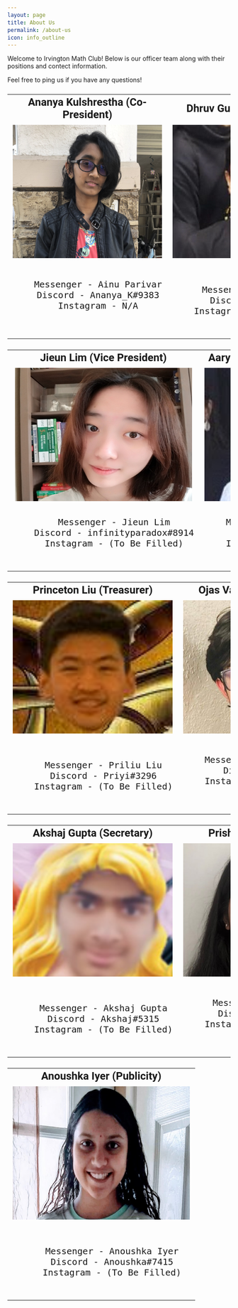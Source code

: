 ```yaml
---
layout: page
title: About Us
permalink: /about-us
icon: info_outline
---
```

Welcome to Irvington Math Club! Below is our officer team along with their positions and contect information.

Feel free to ping us if you have any questions!

<font size="5" face="Roboto" >
<table cellpadding="0" cellspacing="15x" border="0" width="100%" align="center">
  <tr align="center">
    <td><b> Ananya Kulshrestha (Co-President)</b></td>
    <td><b> Dhruv Gupta (Co-President)</b></td>
  </tr>
  <tr align="center">
  <td>
    <img src="./assets/images/AnanyaHeadshotIMC.JPG" alt="Ananya Kulshrestha" width="400" height="300">
  </td>
  <td>
    <img src="./assets/images/DhruvHeadshotIMC.jpeg" alt="Dhruv Gupta" width="400" height="300">
  </td>
</tr>
  <tr align="center">
   <td>
    <pre>
    Messenger - Ainu Parivar
    Discord - Ananya_K#9383
    Instagram - N/A
    </pre>
   </td>
    <td>
    <pre> 
    Messenger - Dhruv Gupta
    Discord - dg575#1038
    Instagram - (To Be Filled)
    </pre>
    </td>
  </tr>
</table>

<font size="5" face="Roboto" >
<table cellpadding="0" cellspacing="15x" border="0" width="100%" align="center">
  <tr align="center">
    <td><b> Jieun Lim (Vice President)</b></td>
    <td><b> Aaryan Rustagi (Vice President)</b></td>
  </tr>
  <tr align="center">
  <td>
    <img src="./assets/images/JieunHeadshotIMC.jpeg" alt="Jieun Lim" width="400" height="300">
  </td>
  <td>
    <img src="./assets/images/AaryanHeadshotIMC.jpeg" alt="Aaryan Rustagi" width="400" height="300">
  </td>
</tr>
  <tr align="center">
   <td>
    <pre>
    Messenger - Jieun Lim
    Discord - infinityparadox#8914
    Instagram - (To Be Filled)
    </pre>
    </td>
    <td>
    <pre>
    Messenger - Aaryan Rustagi
    Discord - Aaryan#3163
    Instagram - (To Be Filled)
    </pre>
    </td>
  </tr>
</table>  
  
<font size="5" face="Roboto" >
<table cellpadding="0" cellspacing="15x" border="0" width="100%" align="center">
  <tr align="center">
    <td><b> Princeton Liu (Treasurer)</b></td>
    <td><b> Ojas Vatsyayan (Treasurer)</b></td>
  </tr>
  <tr align="center">
  <td>
    <img src="./assets/images/PrincetonHeadshotIMC.png" alt="Princeton Liu" width="400" height="300">
  </td>
  <td>
    <img src="./assets/images/OjasHeadshotIMC.jpeg" alt="Ojas Vatsyayan" width="400" height="300">
  </td>
</tr>
  <tr align="center">
   <td>
    <pre> 
    Messenger - Priliu Liu
    Discord - Priyi#3296
    Instagram - (To Be Filled)
    </pre>
    </td>
    <td>
    <pre>
    Messenger - Ojas Vatsyayan
    Discord - Ojas#4663
    Instagram - (To Be Filled)
    </pre>
    </td>
  </tr>
</table>  
  
<font size="5" face="Roboto" >
<table cellpadding="0" cellspacing="15x" border="0" width="100%" align="center">
  <tr align="center">
    <td><b> Akshaj Gupta (Secretary)</b></td>
    <td><b> Prisha Jain (Secretary)</b></td>
  </tr>
  <tr align="center">
  <td>
    <img src="./assets/images/AkshajHeadshotIMC.png" alt="Akshaj Gupta" width="400" height="300">
  </td>
  <td>
    <img src="./assets/images/PrishaHeadshotIMC.jpeg" alt="Prisha Jain" width="400" height="300">
  </td>
</tr>
  <tr align="center">
   <td>
    <pre> 
    Messenger - Akshaj Gupta
    Discord - Akshaj#5315
    Instagram - (To Be Filled)
    </pre>
    </td>
    <td>
    <pre>
    Messenger - Prisha Jain
    Discord - Prisha#8858
    Instagram - (To Be Filled)
    </pre>
    </td>
  </tr>
</table>  
  
 <font size="5" face="Roboto" >
<table cellpadding="0" cellspacing="15x" border="0" width="100%" align="center">
  <tr align="center">
    <td><b> Anoushka Iyer (Publicity)</b></td>
  </tr>
  <tr align="center">
  <td>
    <img src="./assets/images/AnoushkaHeadshotIMC.png" alt="Anoushka Iyer" width="400" height="300">
  </td>
</tr>
  <tr align="center">
   <td>
    <pre> 
    Messenger - Anoushka Iyer
    Discord - Anoushka#7415
    Instagram - (To Be Filled)
    </pre>
    </td>
  </tr>
</table>  
